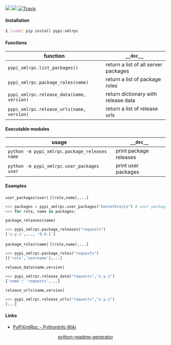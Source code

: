 <!--
https://pypi.org/project/readme-generator/
https://pypi.org/project/python-readme-generator/
-->

[![](https://img.shields.io/pypi/pyversions/pypi-xmlrpc.svg?longCache=True)](https://pypi.org/project/pypi-xmlrpc/)
[![](https://img.shields.io/pypi/v/pypi-xmlrpc.svg?maxAge=3600)](https://pypi.org/project/pypi-xmlrpc/)
[![Travis](https://api.travis-ci.org/looking-for-a-job/pypi-xmlrpc.py.svg?branch=master)](https://travis-ci.org/looking-for-a-job/pypi-xmlrpc.py/)

#### Installation
```bash
$ [sudo] pip install pypi-xmlrpc
```

#### Functions
function|`__doc__`
-|-
`pypi_xmlrpc.list_packages()` |return a list of all server packages
`pypi_xmlrpc.package_roles(name)` |return a list of package roles
`pypi_xmlrpc.release_data(name, version)` |return dictionary with release data
`pypi_xmlrpc.release_urls(name, version)` |return a list of release urls

#### Executable modules
usage|`__doc__`
-|-
`python -m pypi_xmlrpc.package_releases name` |print package releases
`python -m pypi_xmlrpc.user_packages user` |print user packages

#### Examples
`user_packages(user)` `[(role,name),...]`
```python
>>> packages = pypi_xmlrpc.user_packages("kennethreitz") # user packages
>>> for role, name in packages:
```

`package_releases(name)`
```python
>>> pypi_xmlrpc.package_releases("requests")
['x.y.z',..., '0.0.1']
```

`package_roles(name)` `[(role,name),...]`
```python
>>> pypi_xmlrpc.package_roles("requests")
[('role','username'),...]
```

`release_data(name,version)`
```python
>>> pypi_xmlrpc.release_data("requests","x.y.z")
{'name': 'requests',...}
```


`release_urls(name,version)`
```python
>>> pypi_xmlrpc.release_urls("requests","x.y.z")
[...]
```

#### Links
+   [PyPiXmlRpc - PythonInfo Wiki](http://wiki.python.org/moin/PyPiXmlRpc)

<p align="center">
    <a href="https://pypi.org/project/python-readme-generator/">python-readme-generator</a>
</p>